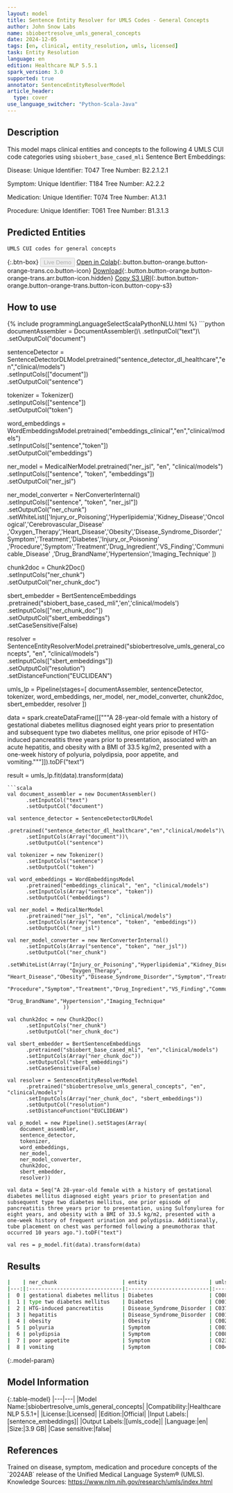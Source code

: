 ```yaml
---
layout: model
title: Sentence Entity Resolver for UMLS Codes - General Concepts
author: John Snow Labs
name: sbiobertresolve_umls_general_concepts
date: 2024-12-05
tags: [en, clinical, entity_resolution, umls, licensed]
task: Entity Resolution
language: en
edition: Healthcare NLP 5.5.1
spark_version: 3.0
supported: true
annotator: SentenceEntityResolverModel
article_header:
  type: cover
use_language_switcher: "Python-Scala-Java"
---
```


## Description

This model maps clinical entities and concepts to the following 4 UMLS CUI code categories using `sbiobert_base_cased_mli` Sentence Bert Embeddings:

Disease: Unique Identifier: T047 Tree Number: B2.2.1.2.1

Symptom: Unique Identifier: T184 Tree Number: A2.2.2

Medication: Unique Identifier: T074 Tree Number: A1.3.1

Procedure: Unique Identifier: T061 Tree Number: B1.3.1.3

## Predicted Entities

`UMLS CUI codes for general concepts`

{:.btn-box}
<button class="button button-orange" disabled>Live Demo</button>
[Open in Colab](https://colab.research.google.com/github/JohnSnowLabs/spark-nlp-workshop/blob/master/tutorials/Certification_Trainings/Healthcare/3.Clinical_Entity_Resolvers.ipynb){:.button.button-orange.button-orange-trans.co.button-icon}
[Download](https://s3.amazonaws.com/auxdata.johnsnowlabs.com/clinical/models/sbiobertresolve_umls_general_concepts_en_5.5.1_3.0_1733413229530.zip){:.button.button-orange.button-orange-trans.arr.button-icon.hidden}
[Copy S3 URI](s3://auxdata.johnsnowlabs.com/clinical/models/sbiobertresolve_umls_general_concepts_en_5.5.1_3.0_1733413229530.zip){:.button.button-orange.button-orange-trans.button-icon.button-copy-s3}

## How to use



<div class="tabs-box" markdown="1">
{% include programmingLanguageSelectScalaPythonNLU.html %}
```python
documentAssembler = DocumentAssembler()\
    .setInputCol("text")\
    .setOutputCol("document")

sentenceDetector = SentenceDetectorDLModel.pretrained("sentence_detector_dl_healthcare","en","clinical/models")\
    .setInputCols(["document"])\
    .setOutputCol("sentence")

tokenizer = Tokenizer()\
    .setInputCols(["sentence"])\
    .setOutputCol("token")

word_embeddings = WordEmbeddingsModel.pretrained("embeddings_clinical","en","clinical/models")\
    .setInputCols(["sentence","token"])\
    .setOutputCol("embeddings")

ner_model = MedicalNerModel.pretrained("ner_jsl", "en", "clinical/models")\
    .setInputCols(["sentence", "token", "embeddings"])\
    .setOutputCol("ner_jsl")

ner_model_converter = NerConverterInternal()\
    .setInputCols(["sentence", "token", "ner_jsl"])\
    .setOutputCol("ner_chunk")\
    .setWhiteList(['Injury_or_Poisoning','Hyperlipidemia','Kidney_Disease','Oncological','Cerebrovascular_Disease'
                  ,'Oxygen_Therapy','Heart_Disease','Obesity','Disease_Syndrome_Disorder','Symptom','Treatment','Diabetes','Injury_or_Poisoning'
                  ,'Procedure','Symptom','Treatment','Drug_Ingredient','VS_Finding','Communicable_Disease'
                  ,'Drug_BrandName','Hypertension','Imaging_Technique'
                  ])

chunk2doc = Chunk2Doc()\
    .setInputCols("ner_chunk")\
    .setOutputCol("ner_chunk_doc")

sbert_embedder = BertSentenceEmbeddings\
    .pretrained("sbiobert_base_cased_mli",'en','clinical/models')\
    .setInputCols(["ner_chunk_doc"])\
    .setOutputCol("sbert_embeddings")\
    .setCaseSensitive(False)

resolver = SentenceEntityResolverModel.pretrained("sbiobertresolve_umls_general_concepts", "en", "clinical/models") \
    .setInputCols(["sbert_embeddings"]) \
    .setOutputCol("resolution")\
    .setDistanceFunction("EUCLIDEAN")

umls_lp = Pipeline(stages=[
    documentAssembler,
    sentenceDetector,
    tokenizer,
    word_embeddings,
    ner_model,
    ner_model_converter,
    chunk2doc,
    sbert_embedder,
    resolver
])

data = spark.createDataFrame([["""A 28-year-old female with a history of gestational diabetes mellitus diagnosed eight years prior to presentation and subsequent type two diabetes mellitus, one prior episode of HTG-induced pancreatitis three years prior to presentation, associated with an acute hepatitis, and obesity with a BMI of 33.5 kg/m2, presented with a one-week history of polyuria, polydipsia, poor appetite, and vomiting."""]]).toDF("text")

result = umls_lp.fit(data).transform(data)
```
```scala
val document_assembler = new DocumentAssembler()
      .setInputCol("text")
      .setOutputCol("document")

val sentence_detector = SentenceDetectorDLModel
      .pretrained("sentence_detector_dl_healthcare","en","clinical/models")\
      .setInputCols(Array("document"))\
      .setOutputCol("sentence")

val tokenizer = new Tokenizer()
      .setInputCols("sentence")
      .setOutputCol("token")

val word_embeddings = WordEmbeddingsModel
      .pretrained("embeddings_clinical", "en", "clinical/models")
      .setInputCols(Array("sentence", "token"))
      .setOutputCol("embeddings")

val ner_model = MedicalNerModel
      .pretrained("ner_jsl", "en", "clinical/models")
      .setInputCols(Array("sentence", "token", "embeddings"))
      .setOutputCol("ner_jsl")

val ner_model_converter = new NerConverterInternal()
      .setInputCols(Array("sentence", "token", "ner_jsl"))
      .setOutputCol("ner_chunk")
      .setWhiteList(Array("Injury_or_Poisoning","Hyperlipidemia","Kidney_Disease","Oncological","Cerebrovascular_Disease",
                    "Oxygen_Therapy", "Heart_Disease","Obesity","Disease_Syndrome_Disorder","Symptom","Treatment","Diabetes","Injury_or_Poisoning",
                    "Procedure","Symptom","Treatment","Drug_Ingredient","VS_Finding","Communicable_Disease",
                    "Drug_BrandName","Hypertension","Imaging_Technique" 
                  ))

val chunk2doc = new Chunk2Doc()
      .setInputCols("ner_chunk")
      .setOutputCol("ner_chunk_doc")

val sbert_embedder = BertSentenceEmbeddings
      .pretrained("sbiobert_base_cased_mli", "en","clinical/models")
      .setInputCols(Array("ner_chunk_doc"))
      .setOutputCol("sbert_embeddings")
      .setCaseSensitive(False)
    
val resolver = SentenceEntityResolverModel
      .pretrained("sbiobertresolve_umls_general_concepts", "en", "clinical/models")
      .setInputCols(Array("ner_chunk_doc", "sbert_embeddings"))
      .setOutputCol("resolution")
      .setDistanceFunction("EUCLIDEAN")

val p_model = new Pipeline().setStages(Array(
    document_assembler,
    sentence_detector,
    tokenizer,
    word_embeddings,
    ner_model,
    ner_model_converter,
    chunk2doc,
    sbert_embedder,
    resolver))
    
val data = Seq("A 28-year-old female with a history of gestational diabetes mellitus diagnosed eight years prior to presentation and subsequent type two diabetes mellitus, one prior episode of pancreatitis three years prior to presentation, using Sulfonylurea for eight years, and obesity with a BMI of 33.5 kg/m2, presented with a one-week history of frequent urination and polydipsia. Additionally, tube placement on chest was performed following a pneumothorax that occurred 10 years ago.").toDF("text")  

val res = p_model.fit(data).transform(data)
```
</div>

## Results

```bash
|    | ner_chunk                     | entity                    | umls_code   | resolution                    | all_k_results                                          | all_k_distances                              | all_k_cosine_distances                       | all_k_resolutions                                                                            |
|---:|:------------------------------|:--------------------------|:------------|:------------------------------|:-------------------------------------------------------|:---------------------------------------------|:---------------------------------------------|:---------------------------------------------------------------------------------------------|
|  0 | gestational diabetes mellitus | Diabetes                  | C0085207    | gestational diabetes mellitus | C0085207:::C0032969:::C2063017:::C1283034:::C0271663...| 0.0000:::4.1541:::4.7731:::4.8692:::4.8845...| 0.0000:::0.0253:::0.0332:::0.0347:::0.0354...| gestational diabetes mellitus:::pregnancy diabetes mellitus:::pregnancy complicated by dia...|
|  1 | type two diabetes mellitus    | Diabetes                  | C0011860    | type 2 diabetes mellitus      | C0011860:::C1719939:::C1832387:::C0348921:::C0271640...| 2.0974:::4.0218:::4.3644:::5.0391:::5.1188...| 0.0065:::0.0241:::0.0284:::0.0374:::0.0388...| type 2 diabetes mellitus:::disorder associated with type 2 diabetes mellitus:::type 2 diab...|
|  2 | HTG-induced pancreatitis      | Disease_Syndrome_Disorder | C0376670    | alcohol-induced pancreatitis  | C0376670:::C1868971:::C0267940:::C2350449:::C5208246...| 5.6616:::6.1229:::6.1748:::6.1966:::6.5241...| 0.0515:::0.0606:::0.0610:::0.0625:::0.0681...| alcohol-induced pancreatitis:::toxic pancreatitis:::hemorrhage pancreatitis:::graft pancre...|
|  3 | hepatitis                     | Disease_Syndrome_Disorder | C0019158    | hepatitis                     | C0019158:::C0019159:::C0814152:::C0042721:::C0011226...| 0.0000:::3.2380:::3.3070:::3.8885:::3.9127...| 0.0000:::0.0168:::0.0176:::0.0242:::0.0246...| hepatitis:::hepatitis a:::hepatitis g:::viral hepatitis:::hepatitis d:::hepatitis f:::hepa...|
|  4 | obesity                       | Obesity                   | C0028754    | obesity                       | C0028754:::C0342940:::C0342942:::C0857116:::C1561826...| 0.0000:::3.8693:::4.2493:::4.3092:::4.4595...| 0.0000:::0.0218:::0.0268:::0.0272:::0.0290...| obesity:::abdominal obesity:::generalized obesity:::obesity gross:::overweight and obesity...|
|  5 | polyuria                      | Symptom                   | C0032617    | polyuria                      | C0032617:::C0848232:::C0016708:::C2830339:::C0018965...| 0.0000:::6.9423:::7.8679:::8.1204:::8.4072...| 0.0000:::0.0751:::0.0970:::0.1063:::0.1103...| polyuria:::nocturnal polyuria:::frequency of urination and polyuria:::other polyuria:::hem...|
|  6 | polydipsia                    | Symptom                   | C0085602    | polydipsia                    | C0085602:::C0857397:::C1994993:::C1540939:::C0030508...| 0.0000:::6.0919:::8.4267:::8.7742:::9.9300...| 0.0000:::0.0572:::0.1111:::0.1217:::0.1520...| polydipsia:::polydipsia (nocturnal):::(excessive thirst) or (polydipsia):::(excessive flui...|
|  7 | poor appetite                 | Symptom                   | C0232462    | appetite poor                 | C0232462:::C0003123:::C0011168:::C0162429:::C0426579...| 3.3118:::5.7668:::6.4633:::6.6977:::6.8478...| 0.0159:::0.0482:::0.0611:::0.0652:::0.0685...| appetite poor:::lack of appetite:::poor swallowing:::poor nutrition:::loss of appetite:::b...|
|  8 | vomiting                      | Symptom                   | C0042963    | vomiting                      | C0042963:::C0401157:::C0152165:::C0152164:::C0859028...| 0.0000:::3.6352:::5.4750:::5.7050:::5.8952...| 0.0000:::0.0196:::0.0446:::0.0484:::0.0527...| vomiting:::intermittent vomiting:::persistent vomiting:::periodic vomiting:::vomiting refl...|
```

{:.model-param}
## Model Information

{:.table-model}
|---|---|
|Model Name:|sbiobertresolve_umls_general_concepts|
|Compatibility:|Healthcare NLP 5.5.1+|
|License:|Licensed|
|Edition:|Official|
|Input Labels:|[sentence_embeddings]|
|Output Labels:|[umls_code]|
|Language:|en|
|Size:|3.9 GB|
|Case sensitive:|false|

## References

Trained on disease, symptom, medication and procedure concepts of the ´2024AB´ release of the Unified Medical Language System® (UMLS). Knowledge Sources: https://www.nlm.nih.gov/research/umls/index.html